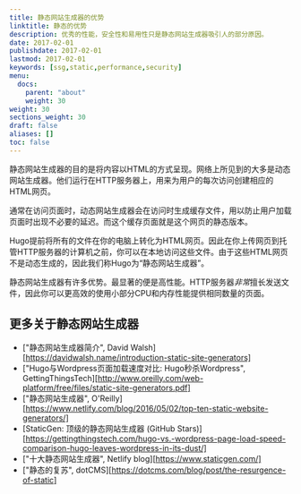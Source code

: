 ```yaml
---
title: 静态网站生成器的优势
linktitle: 静态的优势
description: 优秀的性能，安全性和易用性只是静态网站生成器吸引人的部分原因。
date: 2017-02-01
publishdate: 2017-02-01
lastmod: 2017-02-01
keywords: [ssg,static,performance,security]
menu:
  docs:
    parent: "about"
    weight: 30
weight: 30
sections_weight: 30
draft: false
aliases: []
toc: false
---
```


静态网站生成器的目的是将内容以HTML的方式呈现。网络上所见到的大多是动态网站生成器。他们运行在HTTP服务器上，用来为用户的每次访问创建相应的HTML网页。

通常在访问页面时，动态网站生成器会在访问时生成缓存文件，用以防止用户加载页面时出现不必要的延迟。而这个缓存页面就是这个网页的静态版本。

Hugo提前将所有的文件在你的电脑上转化为HTML网页。因此在你上传网页到托管HTTP服务器的计算机之前，你可以在本地访问这些文件。由于这些HTML网页不是动态生成的，因此我们称Hugo为“静态网站生成器”。

静态网站生成器有许多优势。最显著的便是高性能。HTTP服务器*非常*擅长发送文件，因此你可以更高效的使用小部分CPU和内存性能提供相同数量的页面。

## 更多关于静态网站生成器

* ["静态网站生成器简介", David Walsh][https://davidwalsh.name/introduction-static-site-generators]
* ["Hugo与Wordpress页面加载速度对比: Hugo秒杀Wordpress", GettingThingsTech][http://www.oreilly.com/web-platform/free/files/static-site-generators.pdf]
* ["静态网站生成器", O'Reilly][https://www.netlify.com/blog/2016/05/02/top-ten-static-website-generators/]
* [StaticGen: 顶级的静态网站生成器 (GitHub Stars)][https://gettingthingstech.com/hugo-vs.-wordpress-page-load-speed-comparison-hugo-leaves-wordpress-in-its-dust/]
* ["十大静态网站生成器", Netlify blog][https://www.staticgen.com/]
* ["静态的复苏", dotCMS][https://dotcms.com/blog/post/the-resurgence-of-static]